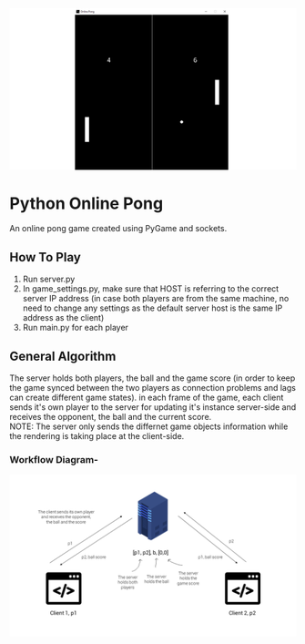 ![Thumbnail](photos/thumbnail.png)

# Python Online Pong

An online pong game created using PyGame and sockets.

## How To Play
1. Run server.py
2. In game_settings.py, make sure that HOST is referring to the correct server IP address (in case both players are from the same machine, no need to change any settings as the default server host is the same IP address as the client)
3. Run main.py for each player

## General Algorithm
The server holds both players, the ball and the game score (in order to keep the game synced between the two players as connection problems and lags can create different game states).
in each frame of the game, each client sends it's own player to the server for updating it's instance server-side and receives the opponent, the ball and the current score.  
NOTE: The server only sends the differnet game objects information while the rendering is taking place at the client-side.

### Workflow Diagram-
![Workflow Diagram](photos/workflow_diagram.png)
